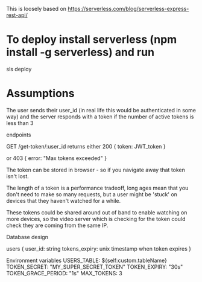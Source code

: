 This is loosely based on https://serverless.com/blog/serverless-express-rest-api/

# To deploy install serverless (npm install -g serverless) and run
sls deploy

# Assumptions
The user sends their user_id (in real life this would be authenticated in some way)
and the server responds with a token if the number of active tokens is less than 3

endpoints

GET /get-token/:user_id
returns either 200
{
    token: JWT_token
}

or 403 {
    error: "Max tokens exceeded"
}

The token can be stored in browser - so if you navigate away that token isn't lost. 

The length of a token is a performance tradeoff, long ages mean that you don't need to make so many requests, but a user might be 'stuck' on devices that they haven't watched for a while.

These tokens could be shared around out of band to enable watching on more devices, so the video server which is
checking for the token could check they are coming from the same IP.

Database design

users {
    user_id: string
    tokens_expiry: unix timestamp when token expires
}

Environment variables
USERS_TABLE: ${self:custom.tableName}
TOKEN_SECRET: "MY_SUPER_SECRET_TOKEN"
TOKEN_EXPIRY: "30s"
TOKEN_GRACE_PERIOD: "1s"
MAX_TOKENS: 3